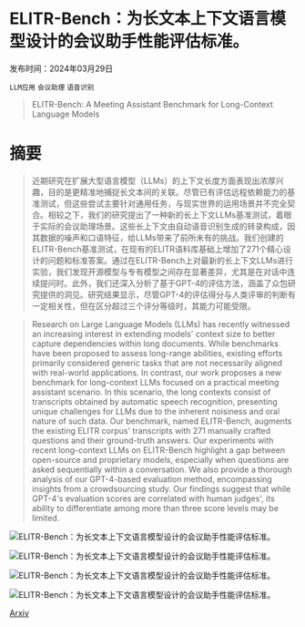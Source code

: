 # ELITR-Bench：为长文本上下文语言模型设计的会议助手性能评估标准。

发布时间：2024年03月29日

`LLM应用` `会议助理` `语音识别`

> ELITR-Bench: A Meeting Assistant Benchmark for Long-Context Language Models

# 摘要

> 近期研究在扩展大型语言模型（LLMs）的上下文长度方面表现出浓厚兴趣，目的是更精准地捕捉长文本间的关联。尽管已有评估远程依赖能力的基准测试，但这些尝试主要针对通用任务，与现实世界的运用场景并不完全契合。相较之下，我们的研究提出了一种新的长上下文LLMs基准测试，着眼于实际的会议助理场景。这些长上下文由自动语音识别生成的转录构成，因其数据的噪声和口语特征，给LLMs带来了前所未有的挑战。我们创建的ELITR-Bench基准测试，在现有的ELITR语料库基础上增加了271个精心设计的问题和标准答案。通过在ELITR-Bench上对最新的长上下文LLMs进行实验，我们发现开源模型与专有模型之间存在显著差异，尤其是在对话中连续提问时。此外，我们还深入分析了基于GPT-4的评估方法，涵盖了众包研究提供的洞见。研究结果显示，尽管GPT-4的评估得分与人类评审的判断有一定相关性，但在区分超过三个评分等级时，其能力可能受限。

> Research on Large Language Models (LLMs) has recently witnessed an increasing interest in extending models' context size to better capture dependencies within long documents. While benchmarks have been proposed to assess long-range abilities, existing efforts primarily considered generic tasks that are not necessarily aligned with real-world applications. In contrast, our work proposes a new benchmark for long-context LLMs focused on a practical meeting assistant scenario. In this scenario, the long contexts consist of transcripts obtained by automatic speech recognition, presenting unique challenges for LLMs due to the inherent noisiness and oral nature of such data. Our benchmark, named ELITR-Bench, augments the existing ELITR corpus' transcripts with 271 manually crafted questions and their ground-truth answers. Our experiments with recent long-context LLMs on ELITR-Bench highlight a gap between open-source and proprietary models, especially when questions are asked sequentially within a conversation. We also provide a thorough analysis of our GPT-4-based evaluation method, encompassing insights from a crowdsourcing study. Our findings suggest that while GPT-4's evaluation scores are correlated with human judges', its ability to differentiate among more than three score levels may be limited.

![ELITR-Bench：为长文本上下文语言模型设计的会议助手性能评估标准。](../../../paper_images/2403.20262/x1.png)

![ELITR-Bench：为长文本上下文语言模型设计的会议助手性能评估标准。](../../../paper_images/2403.20262/x2.png)

![ELITR-Bench：为长文本上下文语言模型设计的会议助手性能评估标准。](../../../paper_images/2403.20262/x3.png)

![ELITR-Bench：为长文本上下文语言模型设计的会议助手性能评估标准。](../../../paper_images/2403.20262/prolific_interface.png)

[Arxiv](https://arxiv.org/abs/2403.20262)